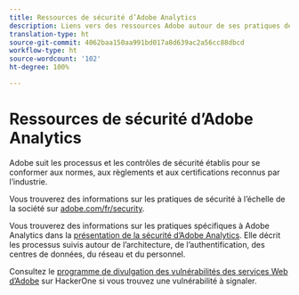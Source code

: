 ```yaml
---
title: Ressources de sécurité d’Adobe Analytics
description: Liens vers des ressources Adobe autour de ses pratiques de sécurité et de ses plans de récupération.
translation-type: ht
source-git-commit: 4062baa150aa991bd017a8d639ac2a56cc88dbcd
workflow-type: ht
source-wordcount: '102'
ht-degree: 100%

---
```



# Ressources de sécurité d’Adobe Analytics

Adobe suit les processus et les contrôles de sécurité établis pour se conformer aux normes, aux règlements et aux certifications reconnus par l’industrie.

Vous trouverez des informations sur les pratiques de sécurité à l’échelle de la société sur [adobe.com/fr/security](https://adobe.com/fr/security.html).

Vous trouverez des informations sur les pratiques spécifiques à Adobe Analytics dans la [présentation de la sécurité d’Adobe Analytics](https://www.adobe.com/content/dam/acom/en/security/pdfs/ADB-AnalyticsSecurity-WP.pdf). Elle décrit les processus suivis autour de l’architecture, de l’authentification, des centres de données, du réseau et du personnel.

Consultez le [programme de divulgation des vulnérabilités des services Web d’Adobe](https://hackerone.com/adobe) sur HackerOne si vous trouvez une vulnérabilité à signaler.
